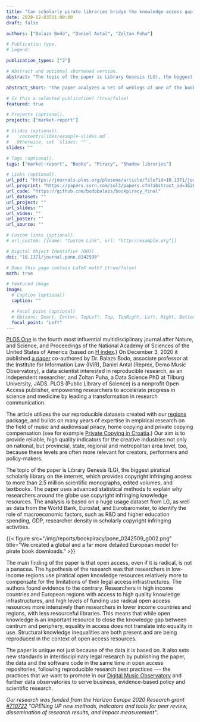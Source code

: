 ```yaml
---
title: "Can scholarly pirate libraries bridge the knowledge access gap? An empirical study on the structural conditions of book piracy in global and European academia"
date: 2020-12-03T11:00:00
draft: false

authors: ["Balazs Bodó", "Daniel Antal", "Zoltan Puha"]

# Publication type.
# Legend:

publication_types: ["2"]

# Abstract and optional shortened version.
abstract: "The topic of the paper is Library Genesis (LG), the biggest piratical scholarly library on the internet, which provides copyright infringing access to more than 2.5 million scientific monographs, edited volumes, and textbooks. The paper uses advanced statistical methods to explain why researchers around the globe use copyright infringing knowledge resources. The analysis is based on a huge usage dataset from LG, as well as data from the World Bank, Eurostat, and Eurobarometer, to identify the role of macroeconomic factors, such as R&D and higher education spending, GDP, researcher density in scholarly copyright infringing activities."

abstract_short: "The paper analyzes a set of weblogs of one of the book piracy mirrors to reconstruct the global black-market demand for scholarly literature."

# Is this a selected publication? (true/false)
featured: true

# Projects (optional).
projects: ["market-report"]

# Slides (optional).
#   `content/slides/example-slides.md`.
#   Otherwise, set `slides: ""`.
slides: ""

# Tags (optional).
tags: ["market-report", "Books", "Piracy", "Shadow libraries"]

# Links (optional).
url_pdf: "https://journals.plos.org/plosone/article/file?id=10.1371/journal.pone.0242509&type=printable"
url_preprint: "https://papers.ssrn.com/sol3/papers.cfm?abstract_id=3628326"
url_code: "https://github.com/bodobalazs/bookpiracy_final"
url_dataset: ""
url_project: ""
url_slides: ""
url_video: ""
url_poster: ""
url_source: ""

# Custom links (optional).
# url_custom: [{name: "Custom Link", url: "http://example.org"}]

# Digital Object Identifier (DOI)
doi: "10.1371/journal.pone.0242509"

# Does this page contain LaTeX math? (true/false)
math: true

# Featured image
image:
  # Caption (optional)
  caption: ""

  # Focal point (optional)
  # Options: Smart, Center, TopLeft, Top, TopRight, Left, Right, BottomLeft, Bottom, BottomRight
  focal_point: "Left"
---
```


[PLOS One](https://journals.plos.org/plosone/) is the fourth most influential multidisciplinary journal after Nature, and Science, and Proceedings of the National Academy of Sciences of the United States of America (based on [H index](https://www.scimagojr.com/journalrank.php?category=1000&area=1000&order=h&ord=desc).) On December 3, 2020 it published [a paper](https://journals.plos.org/plosone/article?id=10.1371/journal.pone.0242509) co-authored by Dr. Balazs Bodo, associate professor at the Institute for Information Law (IViR), Daniel Antal (Reprex, Demo Music Observatory), a data scientist interested in reproducible research, as an independent researcher, and Zoltan Puha, a Data Science PhD at Tilburg University, JADS. PLOS (Public Library of Science) is a nonprofit Open Access publisher, empowering researchers to accelerate progress in science and medicine by leading a transformation in research communication.

The article utilizes the our reproducible datasets created with our [regions](https://regions.dataobservatory.eu/) package, and builds on many years of expertise in empirical research on the field of music and audiovisual piracy, home copying and private copying compensation (see for example [Private Copying in Croatia](https://dataandlyrics.com/publication/private_copying_croatia_2019/).)  Our aim is to provide reliable, high quality indicators for the creative industries not only on national, but provincial, state, regional and metropolitan area level, too, because these levels are often more relevant for creators, performers and policy-makers.

The topic of the paper is Library Genesis (LG), the biggest piratical scholarly library on the internet, which provides copyright infringing access to more than 2.5 million scientific monographs, edited volumes, and textbooks. The paper uses advanced statistical methods to explain why researchers around the globe use copyright infringing knowledge resources. The analysis is based on a huge usage dataset from LG, as well as data from the World Bank, Eurostat, and Eurobarometer, to identify the role of macroeconomic factors, such as R&D and higher education spending, GDP, researcher density in scholarly copyright infringing activities.

{{< figure src="/img/reports/bookpiracy/pone_0242509_g002.png" title="We created a global and a far more detailed European model for pirate book downloads." >}}

The main finding of the paper is that open access, even if it is radical, is not a panacea. The hypothesis of the research was that researchers in low-income regions use piratical open knowledge resources relatively more to compensate for the limitations of their legal access infrastructures. The authors found evidence to the contrary. Researchers in high income countries and European regions with access to high quality knowledge infrastructures, and high levels of funding use radical open access resources more intensively than researchers in lower income countries and regions, with less resourceful libraries. This means that while open knowledge is an important resource to close the knowledge gap between centrum and periphery, equality in access does not translate into equality in use. Structural knowledge inequalities are both present and are being reproduced in the context of open access resources.

The paper is unique not just because of the data it is based on. It also sets new standards in interdisciplinary legal research by publishing the paper, the data and the software code in the same time in open access repositories, following reproducible research best practices --- the practices that we want to promote in our [Digital Music Observatory](https://music.dataobservatory.eu/) and further data observatories to serve business, evidence-based policy and scientific research.

_Our research was funded from the Horizon Europe 2020 Research grant [#710722](https://cordis.europa.eu/project/id/710722) "OPENing UP new methods, indicators and tools for peer review, dissemination of research results, and impact measurement"_.
